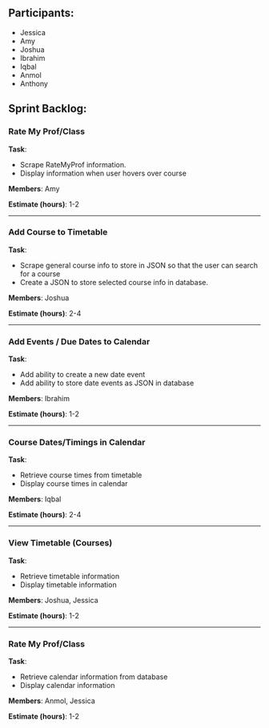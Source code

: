 ## Participants:

- Jessica
- Amy
- Joshua
- Ibrahim
- Iqbal
- Anmol
- Anthony

## Sprint Backlog:

### **Rate My Prof/Class**
**Task**:
- Scrape RateMyProf information. 
- Display information when user hovers over course

**Members**: Amy

**Estimate (hours)**: 1-2
______________________________________

### **Add Course to Timetable**
**Task**:
- Scrape general course info to store in JSON so that the user can search for a course 
- Create a JSON to store selected course info in database. 

**Members**: Joshua

**Estimate (hours)**: 2-4
______________________________________

### **Add Events / Due Dates to Calendar**
**Task**:
- Add ability to create a new date event
- Add ability to store date events as JSON in database

**Members**: Ibrahim

**Estimate (hours)**: 1-2
______________________________________

### **Course Dates/Timings in Calendar**
**Task**:
- Retrieve course times from timetable
- Display course times in calendar

**Members**: Iqbal

**Estimate (hours)**: 2-4
______________________________________

### **View Timetable (Courses)**
**Task**:
- Retrieve timetable information
- Display timetable information  

**Members**: Joshua, Jessica

**Estimate (hours)**: 1-2
______________________________________

### **Rate My Prof/Class**
**Task**:
- Retrieve calendar information from database
- Display calendar information

**Members**: Anmol, Jessica

**Estimate (hours)**: 1-2
